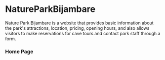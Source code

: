 # NatureParkBijambare

Nature Park Bijambare is a website that provides basic information about the park's attractions, location, pricing, opening hours, and also allows visitors to make reservations for cave tours and contact park staff through a form.

### Home Page


 
